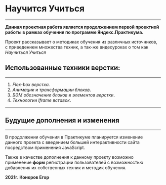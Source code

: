 # Научится Учиться
---
**Данная проектная работа является продолжением первой проектной работы в рамках  обучения по программе Яндекс.Практикума.**  
  
Проект рассказывает о методиках обучения из различных источников, с приведением  множества техник, а так-же видеоуроках о том как *Научиться Учиться*  



  
## Использованные техники верстки:  
---  
1. *Flex-box верстка*.
2. *Анимации и трансформации блоков*.
3. *БЭМ обозначение блоков и элементов верстки*.
4. *Технологии Iframe вставок*.  
---

## Будущие дополнения и изменения  
---
В продолжении обучения в Практикуме планируется изменение данного проекта с введением большей интерактивности сайта посредством применения JavaScript.   

Также в качестве дополнения к данному проекту возможно применение **форм** регистрации пользователей с возможностью добавления их собственных техник и методик обучения.    

         
**2021г. Коноров Егор**